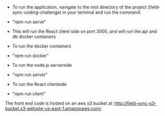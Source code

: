 - To run the application, navigate to the root directory of the project (field-sync-coding-challenge) in your terminal and run the command:
- "npm run serve"
- This will run the React client side on port 3000, and will run the api and db docker containers

- To run the docker containers
- "npm run docker"

- To run the node.js serverside
- "npm run server"

- To run the React clientside
- "npm run client"


The front end code is hosted on an aws s3 bucket at:
http://field-sync-s3-bucket.s3-website-us-east-1.amazonaws.com/